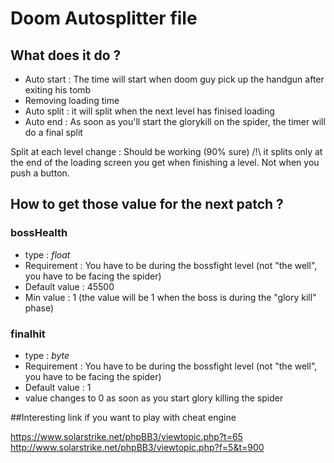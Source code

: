 # Doom Autosplitter file

## What does it do ?

 - Auto start : The time will start when doom guy pick up the handgun after exiting his tomb  
 - Removing loading time
 - Auto split : it will split when the next level has finised loading
 - Auto end : As soon as you'll start the glorykill on the spider, the timer will do a final split

Split at each level change : Should be working (90% sure)  /!\ it splits only at the end of the loading screen you get when finishing a level. Not when you push a button.


## How to get those value for the next patch ? 

### bossHealth

 - type : *float*
 - Requirement : You have to be during the bossfight level (not "the well", you have to be facing the spider) 
 - Default value : 45500
 - Min value : 1     (the value will be 1 when the boss is during the "glory kill" phase) 
 
 
### finalhit

 - type : *byte*
 - Requirement : You have to be during the bossfight level (not "the well", you have to be facing the spider) 
 - Default value : 1
 - value changes to 0 as soon as you start glory killing the spider
 




##Interesting link if you want to play with cheat engine

https://www.solarstrike.net/phpBB3/viewtopic.php?t=65
http://www.solarstrike.net/phpBB3/viewtopic.php?f=5&t=900
